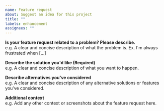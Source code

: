 ```yaml
---
name: Feature request
about: Suggest an idea for this project
title: ""
labels: enhancement
assignees: ""
---
```


**Is your feature request related to a problem? Please describe.**\
e.g. A clear and concise description of what the problem is. Ex. I'm always frustrated when [...]

**Describe the solution you'd like (Required)**\
e.g. A clear and concise description of what you want to happen.

**Describe alternatives you've considered**\
e.g. A clear and concise description of any alternative solutions or features you've considered.

**Additional context**\
e.g. Add any other context or screenshots about the feature request here.
